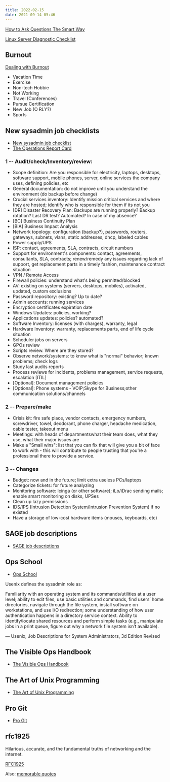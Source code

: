 ```yaml
---
title: 2022-02-15
date: 2021-09-14 05:46
---
```


[How to Ask Questions The Smart Way](http://catb.org/%7Eesr/faqs/smart-questions.html)

[Linux Server Diagnostic Checklist](https://www.reddit.com/r/sysadmin/wiki/linux/diag)

## Burnout

[Dealing with Burnout](https://www.reddit.com/r/sysadmin/wiki/burnout)

* Vacation Time
* Exercise
* Non-tech Hobbie
* Not Working
* Travel (Conferences)
* Pursue Certification
* New Job (O RLY?)
* Sports

## New sysadmin job checklists

* [New sysadmin job checklist](https://www.reddit.com/r/sysadmin/wiki/new_role_questons)
* [The Operations Report Card](https://www.opsreportcard.com/)

### 1 -- Audit/check/Inventory/review:

* Scope definition: Are you responsible for electricity, laptops, desktops, 
  software support, mobile phones, server, online services the company uses, 
  defining policies, etc
* General documentation: do not improve until you understand the environment (do 
  backup before change)
* Crucial services inventory: Identify mission critical services and where they 
  are hosted; identify who is responsible for them if its not you
* [DR] Disaster Recovery Plan: Backups are running properly? Backup rotation? 
  Last DR test? Automated? In case of my absence?
* [BC] Business Continuity Plan
* [BIA] Business Impact Analysis
* Network topology: configuration (backup?), passwords, routers, gateways, 
  subnets, vlans, static addresses, dhcp, labeled cables
* Power supply/UPS
* ISP: contact, agreements, SLA, contracts, circuit numbers
* Support for environment's components: contact, agreements, consultants, SLA, 
  contracts; renew/remedy any issues regarding lack of support, get replacement 
  parts in a timely fashion, maintenance contract situation
* VPN / Remote Access
* Firewall policies: understand what's being permitted/blocked
* AV: existing on systems (servers, desktops, mobiles), activated, updated, 
  custom exclusions
* Password repository: existing? Up to date?
* Admin accounts: running services
* Encryption certificates expiration date
* Windows Updates: policies, working?
* Applications updates: policies? automated?
* Software Inventory: licenses (with charges), warranty, legal
* Hardware Inventory: warranty, replacements parts, end of life cycle situation
* Scheduler jobs on servers
* GPOs review
* Scripts review. Where are they stored?
* Observe network/systems: to know what is "normal" behavior; known problems; 
  check logs
* Study last audits reports
* Process reviews for incidents, problems management, service requests, 
  escalation [ITIL]
* [Optional]: Document management policies
* [Optional]: Phone systems - VOIP;Skype for Business;other communication 
  solutions/channels

### 2 -- Prepare/make

* Crisis kit: fire safe place, vendor contacts, emergency numbers, screwdriver, 
  towel, deodorant, phone charger, headache medication, cable tester, takeout 
  menu
* Meetings: with heads of departmentswhat their team does, what they use, what 
  their major issues are
* Make a "Small wins": list that you can fix that will give you a bit of face to 
  work with - this will contribute to people trusting that you're a professional 
  there to provide a service.

### 3 -- Changes

* Budget: now and in the future; limit extra useless PCs/laptops
* Categorize tickets: for future analyzing
* Monitoring software: Icinga (or other software); iLo/iDrac sending mails; 
  enable smart monitoring on disks, UPSes
* Clean up lazy permissions
* IDS/IPS (Intrusion Detection System/Intrusion Prevention System) if no existed
* Have a storage of low-cost hardware items (mouses, keyboards, etc)

## SAGE job descriptions

* [SAGE job descriptions](https://web.archive.org/web/20020602114838id_/http://www.usenix.org/sage/jobs/jobs-descriptions.html)

## Ops School

* [Ops School](https://www.opsschool.org/)

Usenix defines the sysadmin role as:

Familiarity with an operating system and its commands/utilities at a user
level; ability to edit files, use basic utilities and commands, find users’
home directories, navigate through the file system, install software on
workstations, and use I/O redirection; some understanding of how user
authentication happens in a directory service context. Ability to
identify/locate shared resources and perform simple tasks (e.g., manipulate
jobs in a print queue, figure out why a network file system isn’t
available).

— Usenix, Job Descriptions for System Administrators, 3d Edition Revised

## The Visible Ops Handbook

* [The Visible Ops Handbook](https://itpi.org/the-visible-ops-book-series/visible-ops-handbook-review/)

## The Art of Unix Programming

* [The Art of Unix Programming](https://www.arp242.net/the-art-of-unix-programming/)

## Pro Git

* [Pro Git](https://git-scm.com/book/en/v2)

## rfc1925

Hilarious, accurate, and the fundamental truths of networking and the internet.

[RFC1925](https://www.ietf.org/rfc/rfc1925.txt)

Also: [memorable quotes](https://www.reddit.com/r/sysadmin/comments/6pqq0m/memorable_quotes/)
